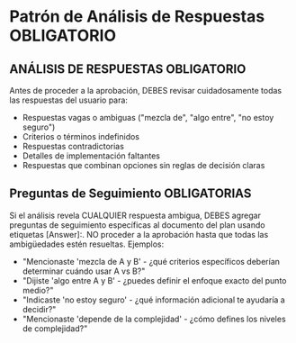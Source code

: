 # Patrón de Análisis de Respuestas OBLIGATORIO

## ANÁLISIS DE RESPUESTAS OBLIGATORIO
Antes de proceder a la aprobación, DEBES revisar cuidadosamente todas las respuestas del usuario para:
- Respuestas vagas o ambiguas ("mezcla de", "algo entre", "no estoy seguro")
- Criterios o términos indefinidos
- Respuestas contradictorias
- Detalles de implementación faltantes
- Respuestas que combinan opciones sin reglas de decisión claras

## Preguntas de Seguimiento OBLIGATORIAS
Si el análisis revela CUALQUIER respuesta ambigua, DEBES agregar preguntas de seguimiento específicas al documento del plan usando etiquetas [Answer]:. NO proceder a la aprobación hasta que todas las ambigüedades estén resueltas. Ejemplos:
- "Mencionaste 'mezcla de A y B' - ¿qué criterios específicos deberían determinar cuándo usar A vs B?"
- "Dijiste 'algo entre A y B' - ¿puedes definir el enfoque exacto del punto medio?"
- "Indicaste 'no estoy seguro' - ¿qué información adicional te ayudaría a decidir?"
- "Mencionaste 'depende de la complejidad' - ¿cómo defines los niveles de complejidad?"
